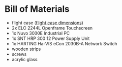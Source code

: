 # Bill of Materials

- flight case ([flight case dimensions](blueprints/case_sketch.pdf))
- 2x ELO 2244L Openframe Touchscreen
- 1x Nuvo 3000E Industrial PC
- 1x SNT HRP 300 12 Power Supply Unit
- 1x HARTING Ha-VIS eCon 2030B-A Network Switch
- wooden strips
- screws
- acrylic glass

